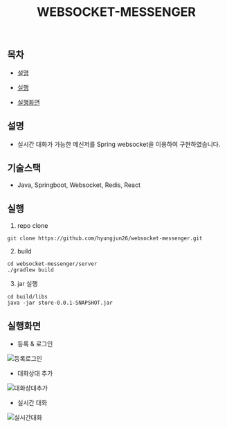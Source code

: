 <h1 align="center"> WEBSOCKET-MESSENGER </h1> <br>

## 목차

- [설명](#설명)

- [실행](#실행)

- [실행화면](#실행화면)

## 설명
* 실시간 대화가 가능한 메신저를 Spring websocket을 이용하여 구현하였습니다.

## 기술스택
* Java, Springboot, Websocket, Redis, React

## 실행
1. repo clone
```
git clone https://github.com/hyungjun26/websocket-messenger.git
```
2. build
```
cd websocket-messenger/server
./gradlew build
```
3. jar 실행
```
cd build/libs
java -jar store-0.0.1-SNAPSHOT.jar
```
## 실행화면
* 등록 & 로그인

![등록로그인](https://user-images.githubusercontent.com/53934834/119176350-f522c980-baa5-11eb-8224-f8126a028d0f.gif)

* 대화상대 추가

![대화상대추가](https://user-images.githubusercontent.com/53934834/119177520-62832a00-baa7-11eb-8586-d206ffcdbc45.gif)

* 실시간 대화

![실시간대화](https://user-images.githubusercontent.com/53934834/119217566-099eaa80-bb16-11eb-8668-76f72f1eb316.gif)
